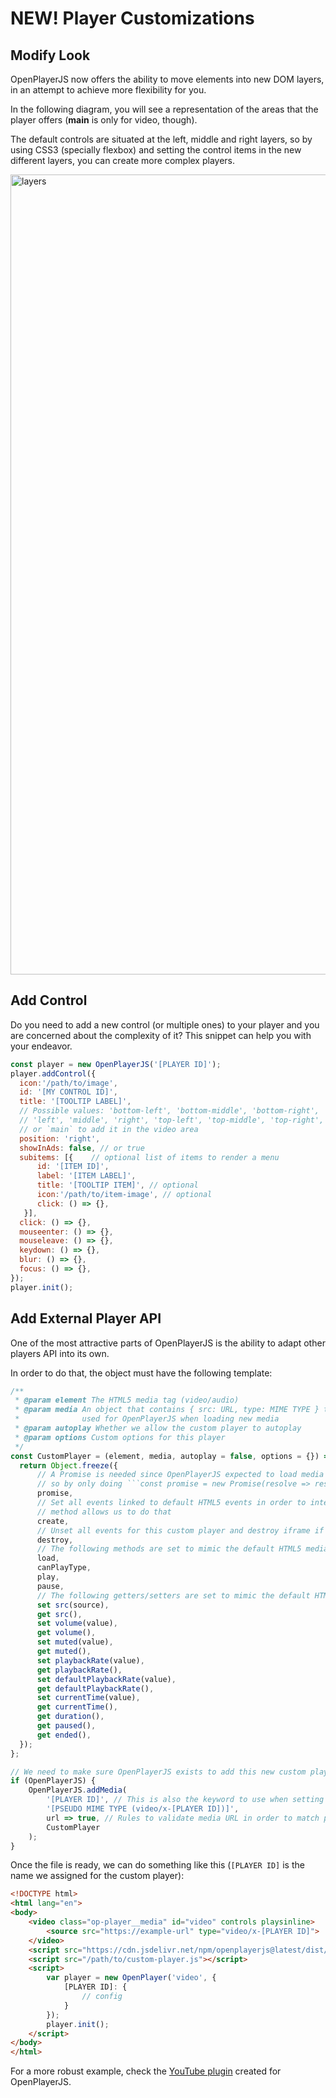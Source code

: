 # NEW! Player Customizations

## Modify Look

OpenPlayerJS now offers the ability to move elements into new DOM layers, in an attempt to achieve more flexibility for you.

In the following diagram, you will see a representation of the areas that the player offers (**main** is only for video, though).

The default controls are situated at the left, middle and right layers, so by using CSS3 (specially flexbox) and setting the control items in the new different layers, you can create more complex players.

<img width="1280" alt="layers" src="https://user-images.githubusercontent.com/910829/96354476-24eb9800-10a5-11eb-9ebf-90abc16d6c0d.png">

## Add Control

Do you need to add a new control (or multiple ones) to your player and you are concerned about the complexity of it? This snippet can help you with your endeavor.

```javascript
const player = new OpenPlayerJS('[PLAYER ID]');
player.addControl({
  icon:'/path/to/image',
  id: '[MY CONTROL ID]',
  title: '[TOOLTIP LABEL]',
  // Possible values: 'bottom-left', 'bottom-middle', 'bottom-right',
  // 'left', 'middle', 'right', 'top-left', 'top-middle', 'top-right',
  // or `main` to add it in the video area
  position: 'right',
  showInAds: false, // or true
  subitems: [{    // optional list of items to render a menu
      id: '[ITEM ID]', 
      label: '[ITEM LABEL]', 
      title: '[TOOLTIP ITEM]', // optional
      icon:'/path/to/item-image', // optional
      click: () => {},
   }],
  click: () => {},
  mouseenter: () => {},
  mouseleave: () => {},
  keydown: () => {},
  blur: () => {},
  focus: () => {},
});
player.init();
```

## Add External Player API

One of the most attractive parts of OpenPlayerJS is the ability to adapt other players API into its own.

In order to do that, the object must have the following template:

```javascript
/**
 * @param element The HTML5 media tag (video/audio)
 * @param media An object that contains { src: URL, type: MIME TYPE } to match structures
 *              used for OpenPlayerJS when loading new media
 * @param autoplay Whether we allow the custom player to autoplay
 * @param options Custom options for this player
 */
const CustomPlayer = (element, media, autoplay = false, options = {}) => {
  return Object.freeze({
      // A Promise is needed since OpenPlayerJS expected to load media in an async way,
      // so by only doing ```const promise = new Promise(resolve => resolve);``` is enough
      promise,
      // Set all events linked to default HTML5 events in order to interact with custom // player; also, many of the custom players need an iframe to work, so this
      // method allows us to do that
      create,
      // Unset all events for this custom player and destroy iframe if needed
      destroy,
      // The following methods are set to mimic the default HTML5 media ones
      load,
      canPlayType,
      play,
      pause,
      // The following getters/setters are set to mimic the default HTML5 media ones
      set src(source),
      get src(),
      set volume(value),
      get volume(),
      set muted(value),
      get muted(),
      set playbackRate(value),
      get playbackRate(),
      set defaultPlaybackRate(value),
      get defaultPlaybackRate(),
      set currentTime(value),
      get currentTime(),
      get duration(),
      get paused(),
      get ended(),
  });
};

// We need to make sure OpenPlayerJS exists to add this new custom player
if (OpenPlayerJS) {
    OpenPlayerJS.addMedia(
        '[PLAYER ID]', // This is also the keyword to use when setting new options for the custom payer
        '[PSEUDO MIME TYPE (video/x-[PLAYER ID])]',
        url => true, // Rules to validate media URL in order to match pseudo MIME type
        CustomPlayer
    );
}
```

Once the file is ready, we can do something like this (`[PLAYER ID]` is the name we assigned for the custom player):

```html
<!DOCTYPE html>
<html lang="en">
<body>
    <video class="op-player__media" id="video" controls playsinline>
        <source src="https://example-url" type="video/x-[PLAYER ID]">
    </video>
    <script src="https://cdn.jsdelivr.net/npm/openplayerjs@latest/dist/openplayer.min.js"></script>
    <script src="/path/to/custom-player.js"></script>
    <script>
        var player = new OpenPlayer('video', {
            [PLAYER ID]: {
                // config
            }
        });
        player.init();
    </script>
</body>
</html>
```

For a more robust example, check the [YouTube plugin](https://github.com/openplayerjs/openplayerjs-youtube) created for OpenPlayerJS.
